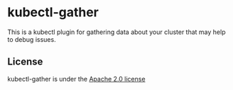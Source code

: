 # kubectl-gather

This is a kubectl plugin for gathering data about your cluster that may
help to debug issues.

## License

kubectl-gather is under the [Apache 2.0 license](/LICENSE)
